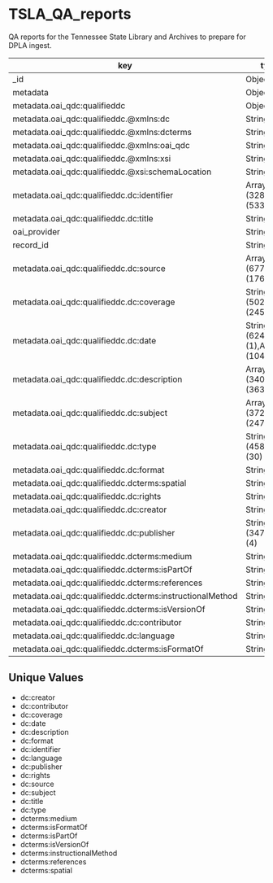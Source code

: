 # TSLA_QA_reports
QA reports for the Tennessee State Library and Archives to prepare for DPLA ingest.


| key                                                      | types                               | occurrences | percents             |
| -------------------------------------------------------- | ----------------------------------- | ----------- | -------------------- |
| _id                                                      | ObjectId                            |        8615 | 100.0000000000000000 |
| metadata                                                 | Object                              |        8615 | 100.0000000000000000 |
| metadata.oai_qdc:qualifieddc                             | Object                              |        8615 | 100.0000000000000000 |
| metadata.oai_qdc:qualifieddc.@xmlns:dc                   | String                              |        8615 | 100.0000000000000000 |
| metadata.oai_qdc:qualifieddc.@xmlns:dcterms              | String                              |        8615 | 100.0000000000000000 |
| metadata.oai_qdc:qualifieddc.@xmlns:oai_qdc              | String                              |        8615 | 100.0000000000000000 |
| metadata.oai_qdc:qualifieddc.@xmlns:xsi                  | String                              |        8615 | 100.0000000000000000 |
| metadata.oai_qdc:qualifieddc.@xsi:schemaLocation         | String                              |        8615 | 100.0000000000000000 |
| metadata.oai_qdc:qualifieddc.dc:identifier               | Array (3281),String (5334)          |        8615 | 100.0000000000000000 |
| metadata.oai_qdc:qualifieddc.dc:title                    | String                              |        8615 | 100.0000000000000000 |
| oai_provider                                             | String                              |        8615 | 100.0000000000000000 |
| record_id                                                | String                              |        8615 | 100.0000000000000000 |
| metadata.oai_qdc:qualifieddc.dc:source                   | Array (6772),String (1769)          |        8541 |  99.1410330818340100 |
| metadata.oai_qdc:qualifieddc.dc:coverage                 | String (5025),Array (2453)          |        7478 |  86.8020893789901322 |
| metadata.oai_qdc:qualifieddc.dc:date                     | String (6243),null (1),Array (1048) |        7292 |  84.6430644225188615 |
| metadata.oai_qdc:qualifieddc.dc:description              | Array (3403),String (3639)          |        7042 |  81.7411491584445713 |
| metadata.oai_qdc:qualifieddc.dc:subject                  | Array (3720),String (2479)          |        6199 |  71.9558908879860724 |
| metadata.oai_qdc:qualifieddc.dc:type                     | String (4587),Array (30)            |        4617 |  53.5925710969239688 |
| metadata.oai_qdc:qualifieddc.dc:format                   | String                              |        4609 |  53.4997098084735896 |
| metadata.oai_qdc:qualifieddc.dcterms:spatial             | String                              |        4354 |  50.5397562391178212 |
| metadata.oai_qdc:qualifieddc.dc:rights                   | String                              |        4138 |  48.0325014509576320 |
| metadata.oai_qdc:qualifieddc.dc:creator                  | String                              |        3540 |  41.0911201392919310 |
| metadata.oai_qdc:qualifieddc.dc:publisher                | String (3471),Array (4)             |        3475 |  40.3366221706326158 |
| metadata.oai_qdc:qualifieddc.dcterms:medium              | String                              |        2884 |  33.4764944863609983 |
| metadata.oai_qdc:qualifieddc.dcterms:isPartOf            | String                              |        1983 |  23.0179918746372607 |
| metadata.oai_qdc:qualifieddc.dcterms:references          | String                              |        1338 |  15.5310504933255942 |
| metadata.oai_qdc:qualifieddc.dcterms:instructionalMethod | String                              |        1102 |  12.7916424840394658 |
| metadata.oai_qdc:qualifieddc.dcterms:isVersionOf         | String                              |         837 |   9.7156123041207199 |
| metadata.oai_qdc:qualifieddc.dc:contributor              | String                              |         364 |   4.2251886244921648 |
| metadata.oai_qdc:qualifieddc.dc:language                 | String                              |         142 |   1.6482878699941961 |
| metadata.oai_qdc:qualifieddc.dcterms:isFormatOf          | String                              |          46 |   0.5339524085896692 |

## Unique Values

* dc:creator
* dc:contributor
* dc:coverage
* dc:date
* dc:description
* dc:format
* dc:identifier
* dc:language
* dc:publisher
* dc:rights
* dc:source
* dc:subject
* dc:title
* dc:type
* dcterms:medium
* dcterms:isFormatOf
* dcterms:isPartOf
* dcterms:isVersionOf
* dcterms:instructionalMethod
* dcterms:references
* dcterms:spatial
